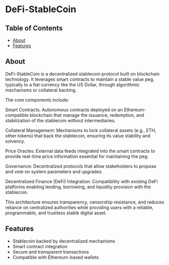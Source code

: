 
# DeFi-StableCoin

## Table of Contents

- [About](#about)
- [Features](#features)

## About

DeFi-StableCoin is a decentralized stablecoin protocol built on blockchain technology. It leverages smart contracts to maintain a stable value peg, typically to a fiat currency like the US Dollar, through algorithmic mechanisms or collateral backing.

The core components include:

Smart Contracts: Autonomous contracts deployed on an Ethereum-compatible blockchain that manage the issuance, redemption, and stabilization of the stablecoin without intermediaries.

Collateral Management: Mechanisms to lock collateral assets (e.g., ETH, other tokens) that back the stablecoin, ensuring its value stability and solvency.

Price Oracles: External data feeds integrated into the smart contracts to provide real-time price information essential for maintaining the peg.

Governance: Decentralized protocols that allow stakeholders to propose and vote on system parameters and upgrades.

Decentralized Finance (DeFi) Integration: Compatibility with existing DeFi platforms enabling lending, borrowing, and liquidity provision with the stablecoin.

This architecture ensures transparency, censorship resistance, and reduces reliance on centralized authorities while providing users with a reliable, programmable, and trustless stable digital asset.

## Features

- Stablecoin backed by decentralized mechanisms
- Smart contract integration
- Secure and transparent transactions
- Compatible with Ethereum-based wallets
